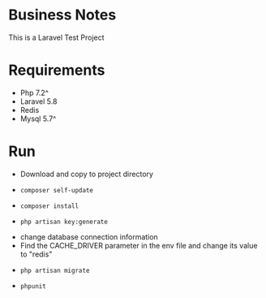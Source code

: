 # Business Notes

This is a Laravel Test Project

# Requirements
  - Php 7.2^
  - Laravel 5.8
  - Redis
  - Mysql 5.7^

# Run

  - Download and copy to project directory
  -     composer self-update
  -     composer install
  -     php artisan key:generate
  - change database connection information
  - Find the CACHE_DRIVER parameter in the env file and change its value to "redis"
  -     php artisan migrate
  -     phpunit

